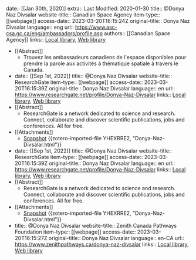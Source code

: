 date:: [[Jan 30th, 2020]]
extra:: Last Modified: 2020-01-30
title:: @Donya Naz Divsalar
website-title:: Canadian Space Agency
item-type:: [[webpage]]
access-date:: 2023-03-20T16:15:24Z
original-title:: Donya Naz Divsalar
language:: eng
url:: https://www.asc-csa.gc.ca/eng/ambassadors/profile.asp
authors:: [[Canadian Space Agency]]
links:: [Local library](zotero://select/library/items/RVUW9QAF), [Web library](https://www.zotero.org/users/8784047/items/RVUW9QAF)

- [[Abstract]]
	- Trouvez les ambassadeurs canadiens de l'espace disponibles pour prendre la parole aux activités à thématique spatiale à travers le Canada.
- date:: [[Sep 1st, 2022]]
  title:: @Donya Naz Divsalar
  website-title:: ResearchGate
  item-type:: [[webpage]]
  access-date:: 2023-03-20T16:15:39Z
  original-title:: Donya Naz Divsalar
  language:: en
  url:: https://www.researchgate.net/profile/Donya-Naz-Divsalar
  links:: [Local library](zotero://select/library/items/J2TF8KC9), [Web library](https://www.zotero.org/users/8784047/items/J2TF8KC9)
- [[Abstract]]
	- ResearchGate is a network dedicated to science and research. Connect, collaborate and discover scientific publications, jobs and conferences. All for free.
- [[Attachments]]
	- [Snapshot](https://www.researchgate.net/profile/Donya-Naz-Divsalar) {{zotero-imported-file YHEXRRE2, "Donya-Naz-Divsalar.html"}}
- date:: [[Sep 1st, 2022]]
  title:: @Donya Naz Divsalar
  website-title:: ResearchGate
  item-type:: [[webpage]]
  access-date:: 2023-03-20T16:15:39Z
  original-title:: Donya Naz Divsalar
  language:: en
  url:: https://www.researchgate.net/profile/Donya-Naz-Divsalar
  links:: [Local library](zotero://select/library/items/J2TF8KC9), [Web library](https://www.zotero.org/users/8784047/items/J2TF8KC9)
- [[Abstract]]
	- ResearchGate is a network dedicated to science and research. Connect, collaborate and discover scientific publications, jobs and conferences. All for free.
- [[Attachments]]
	- [Snapshot](https://www.researchgate.net/profile/Donya-Naz-Divsalar) {{zotero-imported-file YHEXRRE2, "Donya-Naz-Divsalar.html"}}
- title:: @Donya Naz Divsalar
  website-title:: Zenith Canada Pathways Foundation
  item-type:: [[webpage]]
  access-date:: 2023-03-20T16:15:27Z
  original-title:: Donya Naz Divsalar
  language:: en-CA
  url:: https://www.zenithpathways.ca/donya-naz-divsalar
  links:: [Local library](zotero://select/library/items/LN8U2EBY), [Web library](https://www.zotero.org/users/8784047/items/LN8U2EBY)